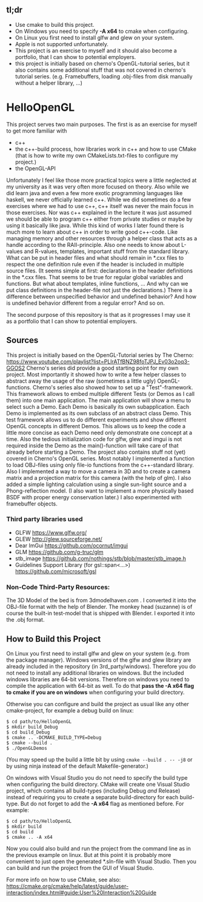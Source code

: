 ## tl;dr
- Use cmake to build this project.
- On Windows you need to specify **-A x64** to cmake when configuring.
- On Linux you first need to install glfw and glew on your system.
- Apple is not supported unfortunately.
- This project is an exercise to myself and it should also become a portfolio, that I can show to potential employers.
- this project is initially based on cherno's OpenGL-tutorial series, but it also contains some additional stuff that was not covered in cherno's tutorial series. (e.g. Framebuffers, loading .obj-files from disk manually without a helper library, ...)

# HelloOpenGL

This project serves two main purposes. The first is as an exercise for myself to get more familiar with 
- c++
- the c++-build process, how libraries work in c++ and how to use CMake (that is how to write my own CMakeLists.txt-files to configure my project.)
- the OpenGL-API

Unfortunately I feel like those more practical topics were a little neglected at my university as it was very often more focused on theory. Also while we did learn java and even a few more exotic programming languages like haskell, we never officially learned c++. While we did sometimes do a few exercises where we had to use c++, c++ itself was never the main focus in those exercises. Nor was c++ explained in the lecture it was just assumed we should be able to program c++ either from private studies or maybe by using it basically like java.
While this kind of works I later found there is much more to learn about c++ in order to write good c++-code. Like managing memory and other resources through a helper class that acts as a handle according to the RAII-principle. Also one needs to know about L-values and R-values, templates, important stuff from the standard library. What can be put in header files and what should remain in \*.cxx files to respect the one definition rule even if the header is included in multiple source files. (It seems simple at first: declarations in the header definitions in the \*.cxx files. That seems to be true for regular global variables and functions. But what about templates, inline functions, ...  And why can we put class definitions in the header-file not just the declarations.) There is a difference between unspecified behavior and undefined behavior? And how is undefined behavior different from a regular error? And so on.

The second purpose of this repository is that as it progresses I may use it as a portfolio that I can show to potential employers.

## Sources
This project is initially based on the OpenGL-Tutorial series by The Cherno:
https://www.youtube.com/playlist?list=PLlrATfBNZ98foTJPJ_Ev03o2oq3-GGOS2
Cherno's series did provide a good starting point for my own project. Most importantly it showed how to write a few helper classes to abstract away the usage of the raw (sometimes a little ugly) OpenGL-functions. 
Cherno's series also showed how to set up a "Test"-framework. This framework allows to embed multiple different Tests (or Demos as I call them) into one main application. The main application will show a menu to select such a Demo. Each Demo is basically its own subapplication. Each Demo is implemented as its own subclass of an abstract class Demo. This test framework allows us to do different experiments and show different OpenGL concepts in different Demos. This allows us to keep the code a little more concise as each Demo need only demonstrate one concept at a time. Also the tedious initialization code for glfw, glew and imgui is not required inside the Demo as the main()-function will take care of that already before starting a Demo.
The project also contains stuff not (yet) covered in Cherno's OpenGL series. Most notably I implemented a function to load OBJ-files using only file-io functions from the c++-standard library. Also I implemented a way to move a camera in 3D and to create a camera matrix and a projection matrix for this camera (with the help of glm). I also added a simple lighting calculation using a single sun-light source and a Phong-reflection model. (I also want to implement a more physically based BSDF with proper energy conservation later.) I also experimented with framebuffer objects.


### Third party libraries used
- GLFW https://www.glfw.org/
- GLEW http://glew.sourceforge.net/
- Dear ImGui https://github.com/ocornut/imgui
- GLM https://github.com/g-truc/glm
- stb_image https://github.com/nothings/stb/blob/master/stb_image.h
- Guidelines Support Library (for gsl::span<...>) https://github.com/microsoft/gsl

### Non-Code Third-Party Resources:
The 3D Model of the bed is from 3dmodelhaven.com . I converted it into the OBJ-file format with the help of Blender.
The monkey head (suzanne) is of course the built-in test-model that is shipped with Blender. I exported it into the .obj format.

## How to Build this Project
On Linux you first need to install glfw and glew on your system (e.g. from the package manager).
Windows versions of the glfw and glew library are already included in the repository
(in 3rd_party/windows). Therefore you do not need to install any additional libraries on windows.
But the included windows libraries are 64-bit versions. Therefore on windows you need
to compile the application with 64-bit as well. 
To do that **pass the -A x64 flag to cmake if you are on windows** when configuring your build directory.

Otherwise you can configure and build the project as usual like any other cmake-project, for example a debug build on linux:
```
$ cd path/to/HelloOpenGL
$ mkdir build_Debug
$ cd build_Debug
$ cmake .. -DCMAKE_BUILD_TYPE=Debug
$ cmake --build .
$ ./OpenGLDemos
```

(You may speed up the build a little bit by using
`cmake --build . -- -j8`
or by using ninja instead of the default Makefile-generator.)


On windows with Visual Studio you do not need to specify the build type when configuring the build directory. CMake will create one Visual Studio project, which contains all build-types (including Debug *and* Release) instead of requiring you to create a separate build-directory for each build-type. But do not forget to add the **-A x64** flag as mentioned before. For example:
```
$ cd path/to/HelloOpenGL
$ mkdir build
$ cd build
$ cmake .. -A x64
```

Now you could also build and run the project from the command line as in the previous example on linux. But at this point it is probably more convenient to just open the generated \*.sln-file with Visual Studio. Then you can build and run the project from the GUI of Visual Studio.

For more info on how to use CMake, see also:
<https://cmake.org/cmake/help/latest/guide/user-interaction/index.html#guide:User%20Interaction%20Guide>
